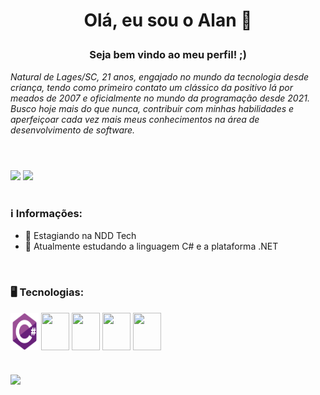 # <p align="center"> Olá, eu sou o Alan 👋 </p>

### <p align="center"> Seja bem vindo ao meu perfil! ;) </p>

*Natural de Lages/SC, 21 anos, engajado no mundo da tecnologia desde criança, tendo como primeiro contato um clássico da positivo lá por meados de 2007 e oficialmente no mundo da programação desde 2021. Busco hoje mais do que nunca, contribuir com minhas habilidades e aperfeiçoar cada vez mais meus conhecimentos na área de desenvolvimento de software.*

#

<br/>

<div> 
  <img height="150cm" src="https://github-readme-stats.vercel.app/api?username=alanfernandes77&show_icons=true&theme=gotham&include_all_commits=true&count_private=true"/>
  <img height="150cm" src="https://github-readme-stats.vercel.app/api/top-langs/?username=alanfernandes77&layout=compact&theme=gotham"/>
</div>

#

### ℹ️ Informações:

- 🔭 Estagiando na NDD Tech
- 📘 Atualmente estudando a linguagem C# e a plataforma .NET 

&nbsp;

### 🖥️ Tecnologias:

<div> 
   <img align="center" height="60" width="45" src="https://raw.githubusercontent.com/devicons/devicon/master/icons/csharp/csharp-original.svg">
   <img align="center" height="60" width="45" src="https://cdn.jsdelivr.net/gh/devicons/devicon/icons/dotnetcore/dotnetcore-original.svg">
   <img align="center" height="60" width="45" src="https://cdn.jsdelivr.net/gh/devicons/devicon/icons/java/java-original.svg">
   <img align="center" height="60" width="45" src="https://cdn.jsdelivr.net/gh/devicons/devicon/icons/html5/html5-original.svg">
   <img align="center" height="60" width="45" src="https://cdn.jsdelivr.net/gh/devicons/devicon/icons/css3/css3-original.svg">
</div>

#
![](https://komarev.com/ghpvc/?username=alanfernandes77&style=for-the-badge)
